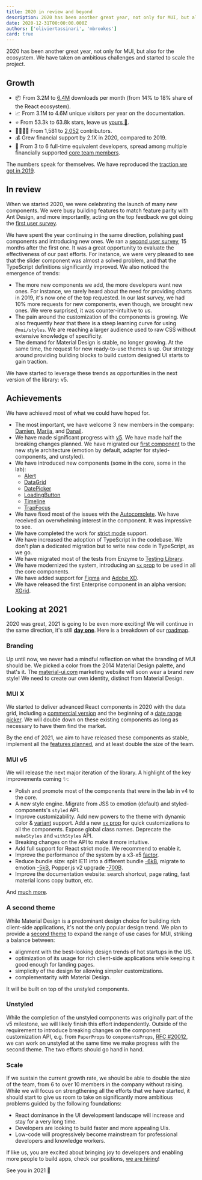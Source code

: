 ```yaml
---
title: 2020 in review and beyond
description: 2020 has been another great year, not only for MUI, but also for the ecosystem.
date: 2020-12-31T00:00:00.000Z
authors: ['oliviertassinari', 'mbrookes']
card: true
---
```


2020 has been another great year, not only for MUI, but also for the ecosystem.
We have taken on ambitious challenges and started to scale the project.

## Growth

- 📦 From 3.2M to [6.4M](https://npm-stat.com/charts.html?package=%40material-ui%2Fcore&from=2019-11-30&to=2020-12-31) downloads per month (from 14% to 18% share of the React ecosystem).
- 📈 From 3.1M to 4.6M unique visitors per year on the documentation.
- ⭐️ From 53.3k to 63.8k stars, leave us [yours 🌟](https://github.com/mui-org/material-ui).
- 👨‍👩‍👧‍👦 From 1,581 to [2,052](https://github.com/mui-org/material-ui/graphs/contributors) contributors.
- 💰 Grew financial support by 2.1X in 2020, compared to 2019.
- 🏢 From 3 to 6 full-time equivalent developers, spread among multiple financially supported [core team members](https://material-ui.com/discover-more/team/).

The numbers speak for themselves. We have reproduced the [traction we got in 2019](/blog/2019/).

## In review

When we started 2020, we were celebrating the launch of many new components.
We were busy building features to match feature parity with Ant Design, and more importantly, acting on the top feedback we got doing the [first user survey](/blog/2019-developer-survey-results/).

We have spent the year continuing in the same direction, polishing past components and introducing new ones. We ran a [second user survey](/blog/2020-developer-survey-results/), 15 months after the first one. It was a great opportunity to evaluate the effectiveness of our past efforts. For instance, we were very pleased to see that the slider component was almost a solved problem, and that the TypeScript definitions significantly improved. We also noticed the emergence of trends:

- The more new components we add, the more developers want new ones. For instance, we rarely heard about the need for providing charts in 2019, it's now one of the top requested. In our last survey, we had 10% more requests for new components, even though, we brought new ones. We were surprised, it was counter-intuitive to us.
- The pain around the customization of the components is growing. We also frequently hear that there is a steep learning curve for using `@mui/styles`. We are reaching a larger audience used to raw CSS without extensive knowledge of specificity.
- The demand for Material Design is stable, no longer growing. At the same time, the request for new ready-to-use themes is up. Our strategy around providing building blocks to build custom designed UI starts to gain traction.

We have started to leverage these trends as opportunities in the next version of the library: v5.

## Achievements

We have achieved most of what we could have hoped for.

- The most important, we have welcome 3 new members in the company: [Damien](/blog/spotlight-damien-tassone/), [Marija](/blog/marija-najdova-joining/), and [Danail](/blog/danail-hadjiatanasov-joining/).
- We have made significant progress with [v5](https://next.material-ui.com/). We have made half the breaking changes planned. We have migrated our [first component](https://next.material-ui.com/components/slider/) to the new style architecture (emotion by default, adapter for styled-components, and unstyled).
- We have introduced new components (some in the core, some in the lab):
  - [Alert](/components/alert/)
  - [DataGrid](/components/data-grid/)
  - [DatePicker](https://next.material-ui.com/components/date-picker/)
  - [LoadingButton](https://next.material-ui.com/components/buttons/#loading-buttons)
  - [Timeline](/components/timeline/)
  - [TrapFocus](https://next.material-ui.com/components/trap-focus/)
- We have fixed most of the issues with the [Autocomplete](/components/autocomplete/). We have received an overwhelming interest in the component. It was impressive to see.
- We have completed the work for [strict mode](https://reactjs.org/docs/strict-mode.html) support.
- We have increased the adoption of TypeScript in the codebase. We don't plan a dedicated migration but to write new code in TypeScript, as we go.
- We have migrated most of the tests from Enzyme to [Testing Library](https://testing-library.com/).
- We have modernized the system, introducing an [`sx` prop](https://next.material-ui.com/system/basics/) to be used in all the core components.
- We have added support for [Figma](/store/items/figma-react/) and [Adobe XD](/store/items/adobe-xd-react/).
- We have released the first Enterprise component in an alpha version: [XGrid](/components/data-grid/#commercial-version).

## Looking at 2021

2020 was great, 2021 is going to be even more exciting!
We will continue in the same direction, it's still [**day one**](https://www.sec.gov/Archives/edgar/data/1018724/000119312517120198/d373368dex991.htm). Here is a breakdown of our [roadmap](/discover-more/roadmap/).

### Branding

Up until now, we never had a mindful reflection on what the branding of MUI should be. We picked a color from the 2014 Material Design palette, and that's it.
The [material-ui.com](https://material-ui.com/) marketing website will soon wear a brand new style! We need to create our own identity, distinct from Material Design.

### MUI X

We started to deliver advanced React components in 2020 with the data grid, including a [commercial version](/components/data-grid/#commercial-version) and the beginning of a [date range picker](https://next.material-ui.com/components/date-range-picker/).
We will double down on these existing components as long as necessary to have them find the market.

By the end of 2021, we aim to have released these components as stable, implement all the [features planned](/components/data-grid/getting-started/#feature-comparison), and at least double the size of the team.

### MUI v5

We will release the next major iteration of the library. A highlight of the key improvements coming ✨:

- Polish and promote most of the components that were in the lab in v4 to the core.
- A new style engine. Migrate from JSS to emotion (default) and styled-components's `styled` API.
- Improve customizability. Add new powers to the theme with dynamic color & [variant](https://next.material-ui.com/customization/typography/#adding-amp-disabling-variants) support. Add a new [`sx` prop](https://next.material-ui.com/system/basics/) for quick customizations to all the components. Expose global class names. Deprecate the `makeStyles` and `withStyles` API.
- Breaking changes on the API to make it more intuitive.
- Add full support for React strict mode. We recommend to enable it.
- Improve the performance of the system by a x3-x5 [factor](https://github.com/mui-org/material-ui/issues/21657#issuecomment-707140999).
- Reduce bundle size: split IE11 into a different bundle [-6kB](https://github.com/mui-org/material-ui/pull/22814#issuecomment-700995216), migrate to emotion [-5kB](https://github.com/mui-org/material-ui/pull/23308#issuecomment-718748835), Popper.js v2 upgrade [-700B](https://github.com/mui-org/material-ui/pull/21761#issuecomment-657135498).
- Improve the documentation website: search shortcut, page rating, fast material icons copy button, etc.

And [much more](https://github.com/mui-org/material-ui/issues/20012).

### A second theme

While Material Design is a predominant design choice for building rich client-side applications, it's not the only popular design trend. We plan to provide a [second theme](https://github.com/mui-org/material-ui/issues/22485) to expand the range of use cases for MUI, striking a balance between:

- alignment with the best-looking design trends of hot startups in the US.
- optimization of its usage for rich client-side applications while keeping it good enough for landing pages.
- simplicity of the design for allowing simpler customizations.
- complementarity with Material Design.

It will be built on top of the unstyled components.

### Unstyled

While the completion of the unstyled components was originally part of the v5 milestone,
we will likely finish this effort independently.
Outside of the requirement to introduce breaking changes on the component customization API, e.g. from `PaperProps` to `componentsProps`, [RFC #20012](https://github.com/mui-org/material-ui/issues/21453), we can work on unstyled at the same time we make progress with the second theme. The two efforts should go hand in hand.

### Scale

If we sustain the current growth rate, we should be able to double the size of the team, from 6 to over 10 members in the company without raising. While we will focus on strengthening all the efforts that we have started, it should start to give us room to take on significantly more ambitious problems guided by the following foundations:

- React dominance in the UI development landscape will increase and stay for a very long time.
- Developers are looking to build faster and more appealing UIs.
- Low-code will progressively become mainstream for professional developers and knowledge workers.

If like us, you are excited about bringing joy to developers and enabling more people to build apps, check our positions, [we are hiring](/company/jobs/)!

See you in 2021 🚀

